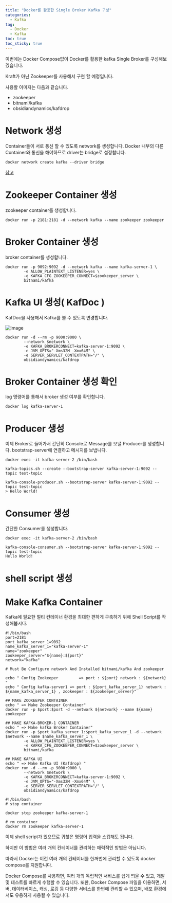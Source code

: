 ```yaml
---
title: "Docker를 활용한 Single Broker Kafka 구성"
categories:
  - Kafka
tag:
  - Docker
  - Kafka
toc: true
toc_sticky: true
---
```


이번에는 Docker Compose없이 Docker를 활용한 kafka Single Broker를 구성해보겠습니다. 

Kraft가 아닌 Zookeeper를 사용해서 구현 할 예정입니다. 

사용할 이미지는 다음과 같습니다.

- zookeeper
- bitnami/kafka
- obsidiandynamics/kafdrop

# Network 생성

Container들이 서로 통신 할 수 있도록 network를 생성합니다. Docker 내부의 다른 Container와 통신을 해야하므로 driver는 bridge로 설정합니다.

```shell
docker network create kafka --driver bridge
```

[참고](https://docs.docker.com/network/)

# Zookeeper Container 생성

zookeeper container를 생성합니다.

```shell
docker run -p 2181:2181 -d --network kafka --name zookeeper zookeeper
```

# Broker Container 생성

broker container를 생성합니다.

```shell
docker run -p 9092:9092 -d --network kafka --name kafka-server-1 \
        -e ALLOW_PLAINTEXT_LISTENER=yes \
        -e KAFKA_CFG_ZOOKEEPER_CONNECT=$zookeeper_server \
        bitnami/kafka
```

# Kafka UI 생성( KafDoc )
KafDoc을 사용해서 Kafka를 볼 수 있도록 변경합니다.

![image](https://user-images.githubusercontent.com/68282095/224953695-b1f1cfee-4aa7-4652-910d-be8aa26b664e.png)

```shell
docker run -d --rm -p 9000:9000 \
        --network $network \
        -e KAFKA_BROKERCONNECT=kafka-server-1:9092 \
        -e JVM_OPTS="-Xms32M -Xmx64M" \
        -e SERVER_SERVLET_CONTEXTPATH="/" \     
        obsidiandynamics/kafdrop   
```

# Broker Container 생성 확인

log 명령어를 통해서 broker 생성 여부를 확인합니다.

```shell
docker log kafka-server-1
```

# Producer 생성

이제 Broker로 들어가서 간단히 Console로 Message를 보낼 Producer를 생성합니다. bootstrap-server에 연결하고 메시지를 보냅니다.

```shell
docker exec -it kafka-server-2 /bin/bash

kafka-topics.sh --create --bootstrap-server kafka-server-1:9092 --topic test-topic

kafka-console-producer.sh --bootstrap-server kafka-server-1:9092 --topic test-topic
> Hello World!
```

# Consumer 생성

간단한 Consumer를 생성합니다.

```shell
docker exec -it kafka-server-2 /bin/bash

kafka-console-consumer.sh --bootstrap-server kafka-server-1:9092 --topic test-topic
Hello World!
```

# shell script 생성

# Make Kafka Container

Kafka에 필요한 멀티 컨테이너 환경을 최대한 편하게 구축하기 위해 Shell Script를 작성해봅시다.

```shell
#!/bin/bash
port=2181
port_kafka_server_1=9092
name_kafka_server_1="kafka-server-1"
name="zookeeper"
zookeeper_server="${name}:${port}"
network="kafka"

# Must Be Configure network And Installed bitnami/kafka And zookeeper

echo " Config Zookeeper         => port : ${port} network : ${network} "
echo " Config kafka-server1 => port : ${port_kafka_server_1} network : ${name_kafka_server_1} , zookeeper : ${zookeeper_server}"

## MAKE ZOOKEEPER CONTAINER
echo " => Make Zookeeper Container"
docker run -p $port:$port -d --network ${network} --name ${name} zookeeper

## MAKE KAFKA-BROKER-1 CONTAINER
echo " => Make kafka Broker Container"
docker run -p $port_kafka_server_1:$port_kafka_server_1 -d --network $network --name $name_kafka_server_1 \
        -e ALLOW_PLAINTEXT_LISTENER=yes \
        -e KAFKA_CFG_ZOOKEEPER_CONNECT=$zookeeper_server \
        bitnami/kafka
 
## MAKE KAFKA UI
echo " => Make Kafka UI (Kafdrop) "
docker run -d --rm -p 9000:9000 \
        --network $network \
        -e KAFKA_BROKERCONNECT=kafka-server-1:9092 \
        -e JVM_OPTS="-Xms32M -Xmx64M" \
        -e SERVER_SERVLET_CONTEXTPATH="/" \     
        obsidiandynamics/kafdrop   
```

```shell
#!/bin/bash
# stop container

docker stop zookeeper kafka-server-1

# rm container
docker rm zookeeper kafka-server-1
```



이제 shell script가 있으므로 귀찮은 명령어 입력을 스킵해도 됩니다.

하지만 이 방법은 여러 개의 컨테이너를 관리하는 매력적인 방법은 아닙니다.

따라서 Docker는 이런 여러 개의 컨테이너를 한꺼번에 관리할 수 있도록 docker compose를 지원합니다.



Docker Compose를 사용하면, 여러 개의 독립적인 서비스를 쉽게 띄울 수 있고, 개발 및 테스트를 빠르게 수행할 수 있습니다. 또한, Docker Compose 파일을 이용하면, 서버, 데이터베이스, 캐싱, 로깅 등 다양한 서비스를 한번에 관리할 수 있으며, 배포 환경에서도 유용하게 사용될 수 있습니다.

